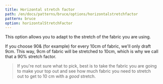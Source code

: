 ```yaml
---
title: Horizontal stretch factor
path: /en/docs/patterns/bruce/options/horizontalstretchfactor
pattern: bruce
option: horizontalStretchFactor
---
```

This option allows you to adapt to the stretch of the fabric you are using.

If you choose 90& (for example) for every 10cm of fabric, we'll only draft 9cm.
This way, 9cm of fabric will be stretched to 10cm, which is why we call that a 90% stretch factor.

> If you're not sure what to pick, best is to take the fabric you are going to make your top out and see how much fabric 
> you need to stretch out to get to 10 cm with a _good_ stretch.
